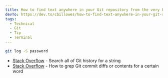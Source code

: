 ```yaml
---
title: How to find text anywhere in your Git repository from the very beginning
devTo: https://dev.to/cbillowes/how-to-find-text-anywhere-in-your-git-repository-from-the-very-beginning-29d9
tags:
  - Technical
  - Git
  - Tip
  - Terminal
---
```


```bash
git log -S password
```

- [Stack Overflow](https://stackoverflow.com/questions/4468361/search-all-of-git-history-for-a-string) - Search all of Git history for a string
- [Stack Overflow](https://stackoverflow.com/questions/1337320/how-to-grep-git-commit-diffs-or-contents-for-a-certain-word) - How to grep Git commit diffs or contents for a certain word
